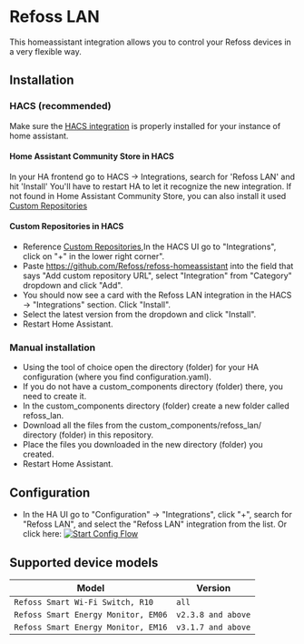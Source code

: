# Refoss LAN
This homeassistant integration allows you to control your Refoss devices in a very flexible way.

## Installation
### HACS (recommended)
   Make sure the [HACS integration](https://hacs.xyz/) is properly installed for your instance of home assistant.

#### Home Assistant Community Store in HACS
In your HA frontend go to HACS -> Integrations, search for 'Refoss LAN' and hit 'Install' You'll have to restart HA to let it recognize the new integration.
If not found in Home Assistant Community Store, you can also install it used [Custom Repositories](https://hacs.xyz/docs/faq/custom_repositories)

#### Custom Repositories in HACS
- Reference [Custom Repositories](https://hacs.xyz/docs/faq/custom_repositories),In the HACS UI go to "Integrations", click on "+" in the lower right corner".
- Paste https://github.com/Refoss/refoss-homeassistant into the field that says "Add custom repository URL", select "Integration" from "Category" dropdown and click "Add".
- You should now see a card with the Refoss LAN integration in the HACS -> "Integrations" section. Click "Install".
- Select the latest version from the dropdown and click "Install".
- Restart Home Assistant.

### Manual installation
- Using the tool of choice open the directory (folder) for your HA configuration (where you find configuration.yaml).
- If you do not have a custom_components directory (folder) there, you need to create it.
- In the custom_components directory (folder) create a new folder called refoss_lan.
- Download all the files from the custom_components/refoss_lan/ directory (folder) in this repository.
- Place the files you downloaded in the new directory (folder) you created.
- Restart Home Assistant.

## Configuration
- In the HA UI go to "Configuration" -> "Integrations", click "+", search for "Refoss LAN", and select the "Refoss LAN" integration from the list.
  Or click here: [![Start Config Flow](https://my.home-assistant.io/badges/config_flow_start.svg)](https://my.home-assistant.io/redirect/config_flow_start?domain=refoss_lan)

## Supported device models

| Model | Version            |             
| ----------- |--------------------|
| `Refoss Smart Wi-Fi Switch, R10`    | `all`              |
| `Refoss Smart Energy Monitor, EM06` | `v2.3.8 and above` |
| `Refoss Smart Energy Monitor, EM16` | `v3.1.7 and above` |
